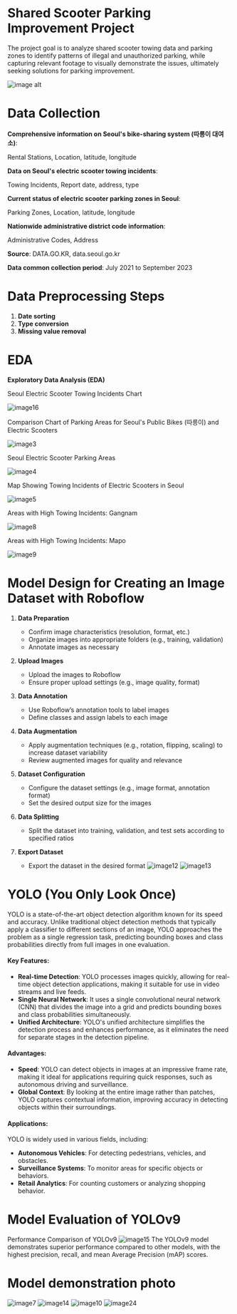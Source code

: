 
# Shared Scooter Parking Improvement Project
The project goal is to analyze shared scooter towing data and parking zones to identify patterns of illegal and unauthorized parking, while capturing relevant footage to visually demonstrate the issues, ultimately seeking solutions for parking improvement.

![image alt](https://github.com/LEEJAEYONG-97/kickboard/blob/2fd67c70a1ef3ba3a76fb876959644cd7cba1873/data/img/wordcloud.jpg)

# Data Collection

**Comprehensive information on Seoul's bike-sharing system (따릉이 대여소)**:

  Rental Stations, Location, latitude, longitude

**Data on Seoul's electric scooter towing incidents**:

  Towing Incidents, Report date, address, type

**Current status of electric scooter parking zones in Seoul**:

  Parking Zones, Location, latitude, longitude

**Nationwide administrative district code information**:

  Administrative Codes, Address

**Source**: DATA.GO.KR, data.seoul.go.kr

**Data common collection period**: July 2021 to September 2023

# Data Preprocessing Steps

1. **Date sorting**
2. **Type conversion**
3. **Missing value removal**

# EDA
**Exploratory Data Analysis (EDA)**

Seoul Electric Scooter Towing Incidents Chart

![image16](https://github.com/LEEJAEYONG-97/kickboard/blob/f34fde72790d7dc973ee932cd16ffdd7ad8dc3b6/data/img/board.png)

Comparison Chart of Parking Areas for Seoul's Public Bikes (따릉이) and Electric Scooters

![image3](https://github.com/LEEJAEYONG-97/kickboard/blob/f34fde72790d7dc973ee932cd16ffdd7ad8dc3b6/data/img/parking.png)

Seoul Electric Scooter Parking Areas

![image4](https://github.com/LEEJAEYONG-97/kickboard/blob/f34fde72790d7dc973ee932cd16ffdd7ad8dc3b6/data/img/kickboardpark.png)

Map Showing Towing Incidents of Electric Scooters in Seoul

![image5](https://github.com/LEEJAEYONG-97/kickboard/blob/f34fde72790d7dc973ee932cd16ffdd7ad8dc3b6/data/img/map.png)

Areas with High Towing Incidents: Gangnam

![image8](https://github.com/LEEJAEYONG-97/kickboard/blob/f34fde72790d7dc973ee932cd16ffdd7ad8dc3b6/data/img/gangnam.png)

Areas with High Towing Incidents: Mapo

![image9](https://github.com/LEEJAEYONG-97/kickboard/blob/f34fde72790d7dc973ee932cd16ffdd7ad8dc3b6/data/img/mapo.png)

# Model Design for Creating an Image Dataset with Roboflow

1. **Data Preparation**
   - Confirm image characteristics (resolution, format, etc.)
   - Organize images into appropriate folders (e.g., training, validation)
   - Annotate images as necessary

2. **Upload Images**
   - Upload the images to Roboflow
   - Ensure proper upload settings (e.g., image quality, format)

3. **Data Annotation**
   - Use Roboflow’s annotation tools to label images
   - Define classes and assign labels to each image

4. **Data Augmentation**
   - Apply augmentation techniques (e.g., rotation, flipping, scaling) to increase dataset variability
   - Review augmented images for quality and relevance

5. **Dataset Configuration**
   - Configure the dataset settings (e.g., image format, annotation format)
   - Set the desired output size for the images

6. **Data Splitting**
   - Split the dataset into training, validation, and test sets according to specified ratios

7. **Export Dataset**
   - Export the dataset in the desired format
![image12](https://github.com/LEEJAEYONG-97/kickboard/blob/f34fde72790d7dc973ee932cd16ffdd7ad8dc3b6/data/img/roboflow.png)
![image13](https://github.com/LEEJAEYONG-97/kickboard/blob/f34fde72790d7dc973ee932cd16ffdd7ad8dc3b6/data/img/roboflow2.png)

# YOLO (You Only Look Once)

YOLO is a state-of-the-art object detection algorithm known for its speed and accuracy. Unlike traditional object detection methods that typically apply a classifier to different sections of an image, YOLO approaches the problem as a single regression task, predicting bounding boxes and class probabilities directly from full images in one evaluation.

#### Key Features:
- **Real-time Detection**: YOLO processes images quickly, allowing for real-time object detection applications, making it suitable for use in video streams and live feeds.
- **Single Neural Network**: It uses a single convolutional neural network (CNN) that divides the image into a grid and predicts bounding boxes and class probabilities simultaneously.
- **Unified Architecture**: YOLO's unified architecture simplifies the detection process and enhances performance, as it eliminates the need for separate stages in the detection pipeline.

#### Advantages:
- **Speed**: YOLO can detect objects in images at an impressive frame rate, making it ideal for applications requiring quick responses, such as autonomous driving and surveillance.
- **Global Context**: By looking at the entire image rather than patches, YOLO captures contextual information, improving accuracy in detecting objects within their surroundings.

#### Applications:
YOLO is widely used in various fields, including:
- **Autonomous Vehicles**: For detecting pedestrians, vehicles, and obstacles.
- **Surveillance Systems**: To monitor areas for specific objects or behaviors.
- **Retail Analytics**: For counting customers or analyzing shopping behavior.


# Model Evaluation of YOLOv9
Performance Comparison of YOLOv9
![image15](https://github.com/LEEJAEYONG-97/kickboard/blob/f34fde72790d7dc973ee932cd16ffdd7ad8dc3b6/data/img/result.png)
The YOLOv9 model demonstrates superior performance compared to other models, with the highest precision, recall, and mean Average Precision (mAP) scores.

# Model demonstration photo

![image7](https://github.com/LEEJAEYONG-97/kickboard/blob/f34fde72790d7dc973ee932cd16ffdd7ad8dc3b6/data/img/captured_object.png)
![image14](https://github.com/LEEJAEYONG-97/kickboard/blob/f34fde72790d7dc973ee932cd16ffdd7ad8dc3b6/data/img/processed_image%20(1).jpg)
![image10](https://github.com/LEEJAEYONG-97/kickboard/blob/f34fde72790d7dc973ee932cd16ffdd7ad8dc3b6/data/img/20240804_201946633%20-%20frame%20at%200m17s.jpg)
![image24](https://github.com/LEEJAEYONG-97/kickboard/blob/f34fde72790d7dc973ee932cd16ffdd7ad8dc3b6/data/img/processed_image%20(3).jpg)
